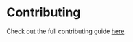 # Contributing

Check out the full contributing guide [here](https://alttester.com/docs/sdk/contributing.html).
